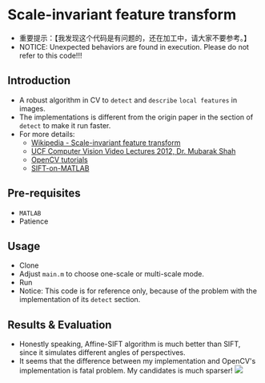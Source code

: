 Scale-invariant feature transform
======
* 重要提示：【我发现这个代码是有问题的，还在加工中，请大家不要参考。】
* NOTICE: Unexpected behaviors are found in execution. Please do not refer to this code!!!

Introduction
--------
* A robust algorithm in CV to `detect` and `describe` `local features` in images.
* The implementations is different from the origin paper in the section of `detect` to make it run faster.
* For more details:
    * [Wikipedia - Scale-invariant feature transform](https://en.wikipedia.org/wiki/Scale-invariant_feature_transform)
    * [UCF Computer Vision Video Lectures 2012, Dr. Mubarak Shah](https://www.youtube.com/watch?v=NPcMS49V5hg)
    * [OpenCV tutorials](https://opencv-python-tutroals.readthedocs.io/en/latest/py_tutorials/py_feature2d/py_sift_intro/py_sift_intro.html)
    * [SIFT-on-MATLAB](https://github.com/aminzabardast/SIFT-on-MATLAB) 

Pre-requisites
----------
* `MATLAB`
* Patience

Usage
----------
* Clone
* Adjust `main.m` to choose one-scale or multi-scale mode.
* Run
* Notice: This code is for reference only, because of the problem with the implementation of its `detect` section.

Results & Evaluation
-----------
* Honestly speaking, Affine-SIFT algorithm is much better than SIFT, since it simulates different angles of perspectives.
* It seems that the difference between my implementation and OpenCV's implementation is fatal problem. My candidates is much sparser!
![](https://github.com/YW-Ma/SIFT_Scale_Invariant_Feature_Transform/blob/master/multi.jpg)
